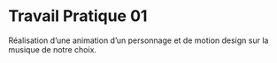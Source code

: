 # Travail Pratique 01
Réalisation d’une animation d’un personnage et de motion design sur la musique de notre choix.
